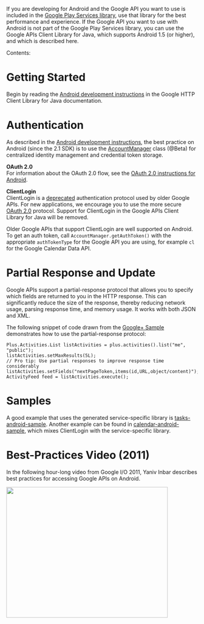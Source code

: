 If you are developing for Android and the Google API you want to use is included in the [Google Play Services library](https://developer.android.com/google/play-services/index.html), use that library for the best performance and experience. If the Google API you want to use with Android is not part of the Google Play Services library, you can use the Google APIs Client Library for Java, which supports Android 1.5 (or higher), and which is described here.

Contents:


# Getting Started #

Begin by reading the [Android development instructions](http://code.google.com/p/google-http-java-client/wiki/Android) in the Google HTTP Client Library for Java documentation.

# Authentication #

As described in the [Android development instructions](http://code.google.com/p/google-http-java-client/wiki/Android), the best practice on Android (since the 2.1 SDK) is to use the [AccountManager](http://developer.android.com/reference/android/accounts/AccountManager.html) class (@Beta) for centralized identity management and credential token storage.

**OAuth 2.0**<br /> For information about the OAuth 2.0 flow, see the [OAuth 2.0 instructions for Android](OAuth2#Android.md).

**ClientLogin**<br /> ClientLogin is a [deprecated](https://developers.google.com/accounts/docs/AuthForInstalledApps?csw=1) authentication protocol used by older Google APIs. For new applications, we encourage you to use the more secure [OAuth 2.0](OAuth2.md) protocol. Support for ClientLogin in the Google APIs Client Library for Java will be removed.

Older Google APIs that support ClientLogin are well supported on Android. To get an auth token, call `AccountManager.getAuthToken()` with the appropriate `authTokenType` for the Google API you are using, for example `cl` for the Google Calendar Data API.

# Partial Response and Update #

Google APIs support a partial-response protocol that allows you to specify which fields are returned to you in the HTTP response.  This can significantly reduce the size of the response, thereby reducing network usage, parsing response time, and memory usage.  It works with both JSON and XML.

The following snippet of code drawn from the [Google+ Sample](http://code.google.com/p/google-api-java-client/source/browse/plus-cmdline-sample/src/main/java/com/google/api/services/samples/plus/cmdline/PlusSample.java?repo=samples) demonstrates how to use the partial-response protocol:

```
Plus.Activities.List listActivities = plus.activities().list("me", "public");
listActivities.setMaxResults(5L);
// Pro tip: Use partial responses to improve response time considerably
listActivities.setFields("nextPageToken,items(id,URL,object/content)");
ActivityFeed feed = listActivities.execute();
```

# Samples #

A good example that uses the generated service-specific library is [tasks-android-sample](http://samples.google-api-java-client.googlecode.com/hg/tasks-android-sample/instructions.html).  Another example can be found in [calendar-android-sample](http://samples.google-api-java-client.googlecode.com/hg/calendar-android-sample/instructions.html?r=default), which mixes ClientLogin with the service-specific library.

# Best-Practices Video (2011) #
In the following hour-long video from Google I/O 2011, Yaniv Inbar describes best practices for accessing Google APIs on Android.

<a href='http://www.youtube.com/watch?feature=player_embedded&v=9fBcrzA-hWY' target='_blank'><img src='http://img.youtube.com/vi/9fBcrzA-hWY/0.jpg' width='425' height=344 /></a>